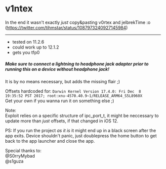 # v1ntex
In the end it wasn't exactly *just* copy&pasting v0rtex and jelbrekTime :o   
(https://twitter.com/tihmstar/status/1087973240927145984)

---

- tested on 11.2.6
- could work up to 12.1.2
- gets you tfp0

##### Make sure to connect a lightning to headphone jack adapter prior to running this on a device without headphone jack!   
It is by no means necessary, but adds the missing flair ;)


Offsets hardcoded for:
 ```Darwin Kernel Version 17.4.0: Fri Dec  8 19:35:52 PST 2017; root:xnu-4570.40.9~1/RELEASE_ARM64_S5L8960X```   
Get your own if you wanna run it on something else ;)

Note:  
Exploit relies on a specific structure of ipc_port_t, it might be neccessary to update more than *just* offsets, if that changed in iOS 12.

PS: If you run the project *as it is* it might end up in a black screen after the app exits.
Device shouldn't panic, just doublepress the home button to get back to the app launcher and close the app.

Special thanks to:  
@S0rryMybad  
@s1guza  
